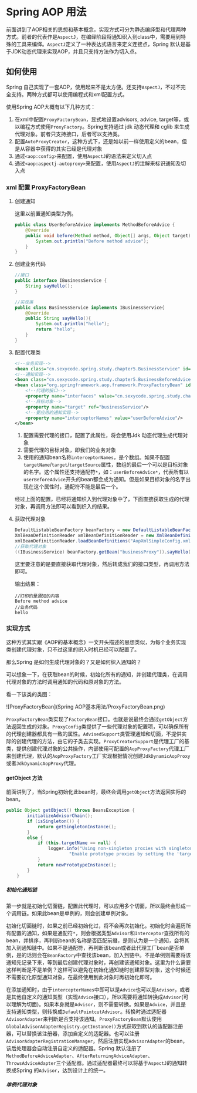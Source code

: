 # Spring AOP 用法

前面讲到了AOP相关的思想和基本概念，实现方式可分为静态编绎型和代理两种方式。前者的代表作是`AspectJ`，在编绎阶段将通知织入到class中，需要用到特殊的工具来编绎。`AspectJ`定义了一种表达式语言来定义连接点，Spring 默认是基于JDK动态代理来实现AOP，并且只支持方法作为切入点。

## 如何使用

Spring 自己实现了一套AOP，使用起来不是太方便。还支持`AspectJ`，不过不完全支持。两种方式都可以使用编程式和xml配置方式。

使用Spring AOP大概有以下几种方式：

1. 在xml中配置`ProxyFactoryBean`，显式地设置advisors, advice, target等，或以编程方式使用`ProxyFactory`。Spring支持通过 jdk 动态代理和 cglib 来生成代理对象。前者只支持接口，后者可以支持类。
2. 配置`AutoProxyCreator`，这种方式下，还是如以前一样使用定义的bean，但是从容器中获得的其实已经是代理对象
3. 通过`<aop:config>`来配置，使用`AspectJ`的语法来定义切入点
4. 通过`<aop:aspectj-autoproxy>`来配置，使用`AspectJ`的注解来标识通知及切入点

### xml 配置 ProxyFactoryBean

1. 创建通知

   这里以前置通知类型为例。

   ```java
   public class UserBeforeAdvice implements MethodBeforeAdvice {
       @Override
       public void before(Method method, Object[] args, Object target) throws Throwable {
           System.out.println("Before method advice");
       }
   }
   ```

2. 创建业务代码

   ```java
   //接口
   public interface IBusinessService {
       String sayHello();
   }
   
   //实现类
   public class BusinessService implements IBusinessService{
       @Override
       public String sayHello(){
           System.out.println("hello");
           return "hello";
       }
   }
   ```

3. 配置代理类

   ```xml
   <!--业务实现-->
   <bean class="cn.sexycode.spring.study.chapter5.BusinessService" id="businessService"/>
   <!--通知实现-->
   <bean class="cn.sexycode.spring.study.chapter5.BusinessBeforeAdvice" id="userBeforeAdvice"/>
   <bean class="org.springframework.aop.framework.ProxyFactoryBean" id="businessProxy">
       <!--代理的接口-->
       <property name="interfaces" value="cn.sexycode.spring.study.chapter5.IBusinessService"/>
       <!--目标对象-->
       <property name="target" ref="businessService"/>
       <!--要应用的通知实现-->
       <property name="interceptorNames" value="userBeforeAdvice"/>
   </bean>
   ```

   1. 配置需要代理的接口，配置了此属性，将会使用Jdk 动态代理生成代理对象
   2. 需要代理的目标对象，即我们的业务对象
   3. 使用的通知bean名称`interceptorNames`，是个数组。如果不配置`targetName`/`target`/`targetSource`属性，数组的最后一个可以是目标对象的名字。这个属性还支持通配符`*`，如：`userBeforeAdvice*`，代表所有以`userBeforeAdvice`开头的bean都会成为通知。但是如果目标对象的名字出现在这个属性时，通配符不能是最后一个。

   经过上面的配置，已经将通知织入到代理对象中了，下面直接获取生成的代理对象，再调用方法即可以看到织入的结果。

4. 获取代理对象

   ```java
   DefaultListableBeanFactory beanFactory = new DefaultListableBeanFactory();
   XmlBeanDefinitionReader xmlBeanDefinitionReader = new XmlBeanDefinitionReader(beanFactory);
   xmlBeanDefinitionReader.loadBeanDefinitions("AopXmlSimpleConfig.xml");
   //获取代理对象
   ((IBusinessService) beanFactory.getBean("businessProxy")).sayHello();
   ```

   这里要注意的是要直接获取代理对象，然后转成我们的接口类型，再调用方法即可。

   输出结果：

   ```
   //打印的是通知的内容
   Before method advice
   //业务代码
   hello
   ```

   

### 实现方式

这种方式其实跟《AOP的基本概念》一文开头描述的思想类似，为每个业务实现类创建代理对象，只不过这里的织入时机已经可以配置了。

那么Spring 是如何生成代理对象的？又是如何织入通知的？

可以想象一下，在获取bean的时候，初始化所有的通知，并创建代理类，在调用代理对象的方法时调用通知的代码和原对象的方法。

看一下该类的类图：

![ProxyFactoryBean](Spring AOP基本用法/ProxyFactoryBean.png)

`ProxyFactoryBean`类实现了`FactoryBean`接口。也就是说最终会通过`getObject`方法返回生成的对象。`ProxyConfig`类提供了一些代理对象的配置项，可以确保所有的代理创建器都具有一致的属性。`AdvisedSupport`类管理通知和切面，不提供实际的创建代理的方法，由它的子类去实现。`ProxyCreatorSupport`是代理工厂的基类，提供创建代理对象的公共操作，内部使用可配置的`AopProxyFactory`代理工厂来创建代理，默认的`AopProxyFactory`工厂实现根据情况创建`JdkDynamicAopProxy`或者`JdkDynamicAopProxy`代理。

#### getObject 方法

前面讲到了，当Spring初始化此bean时，最终会调用`getObject`方法返回实际的bean。

```java
public Object getObject() throws BeansException {
		initializeAdvisorChain();
		if (isSingleton()) {
			return getSingletonInstance();
		}
		else {
			if (this.targetName == null) {
				logger.info("Using non-singleton proxies with singleton targets is often undesirable. " +
						"Enable prototype proxies by setting the 'targetName' property.");
			}
			return newPrototypeInstance();
		}
	}
```

##### 初始化通知链

第一步就是初始化切面链，配置此代理时，可以应用多个切面，所以最终会形成一个调用链。如果此bean是单例的，则会创建单例对象。

初始化切面链时，如果之前已经初始化过，将不会再次初始化。初始化时会遍历所有配置的通知，如果是通配符`*`，则会根据类型`Advisor`和`Interceptor`查找所有的bean，并排序，再判断bean的名称是否匹配前缀，是则认为是一个通知，会将其加入到通知链中。如果不是通配符，再判断该bean或者此代理工厂bean是否单例，是的话则会在`BeanFactory`中查找该bean，加入到链中。不是单例则需要将该通知先记录下来，等到最后创建代理对象时，再创建该通知对象。这里为什么需要这样判断是不是单例？这样可以避免在初始化通知链时创建原型对象，这个时候还不需要初化原型通知对象，在最终使用到此对象时再初始化即可。

在添加通知时，由于`intercepterNames`中即可以是`Advice`也可以是`Advisor`，或者是其他自定义的通知类型（实现`Advice`接口），所以需要将通知转换成`Advisor`(可以理解为切面)。如果本身就是`Advisor`，则不需要转换。如果是`Advice`，并且是支持通知类型，则转换成`DefaultPointcutAdvisor`。转换时通过适配器`AdvisorAdapter`来判断是否支持该通知。`ProxyFactoryBean`默认使用`GlobalAdvisorAdapterRegistry.getInstance()`方式获取到默认的适配器注册器，可以替换该注册器，添加自定义的适配器。也可以注册`AdvisorAdapterRegistrationManager`，然后注册实现`AdvisorAdapter`的bean，该后处理器会自动注册自定义的适配器。Spring 默认注册了`MethodBeforeAdviceAdapter`、`AfterReturningAdviceAdapter`、`ThrowsAdviceAdapter`三个适配器。通过适配器最终可以将基于`AspectJ`的通知转换成Spring 的`Advisor`，达到设计上的统一。

##### 单例代理对象

